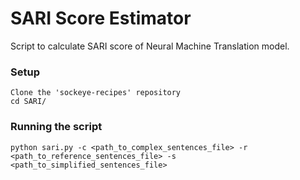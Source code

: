 # SARI Score Estimator
Script to calculate SARI score of Neural Machine Translation model.

### Setup
```
Clone the 'sockeye-recipes' repository
cd SARI/
```

### Running the script
```
python sari.py -c <path_to_complex_sentences_file> -r <path_to_reference_sentences_file> -s <path_to_simplified_sentences_file>
```
